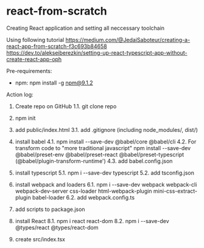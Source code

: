 # react-from-scratch

Creating React application and setting all neccessary toolchain

Using following tutorial
https://medium.com/@JedaiSaboteur/creating-a-react-app-from-scratch-f3c693b84658
https://dev.to/alekseiberezkin/setting-up-react-typescript-app-without-create-react-app-oph

Pre-requirements:
- npm: npm install -g npm@9.1.2

Action log:

1. Create repo on GitHub
1.1. git clone repo

2. npm init

3. add public/index.html
3.1. add .gitignore (including node_modules/, dist/)

4. install babel
4.1. npm install --save-dev @babel/core @babel/cli
4.2. For transform code to "more traditional javascript"
    npm install --save-dev @babel/preset-env @babel/preset-react @babel/preset-typescript (@babel/plugin-transform-runtime')
4.3. add babel.config.json

5. install typescript
5.1. npm i --save-dev typescript
5.2. add tsconfig.json

6. install webpack and loaders
6.1. npm i --save-dev webpack webpack-cli webpack-dev-server css-loader html-webpack-plugin mini-css-extract-plugin babel-loader
6.2. add webpack.config.ts

7. add scripts to package.json

8. install React
8.1. npm i react react-dom
8.2. npm i --save-dev @types/react @types/react-dom

9. create src/index.tsx
